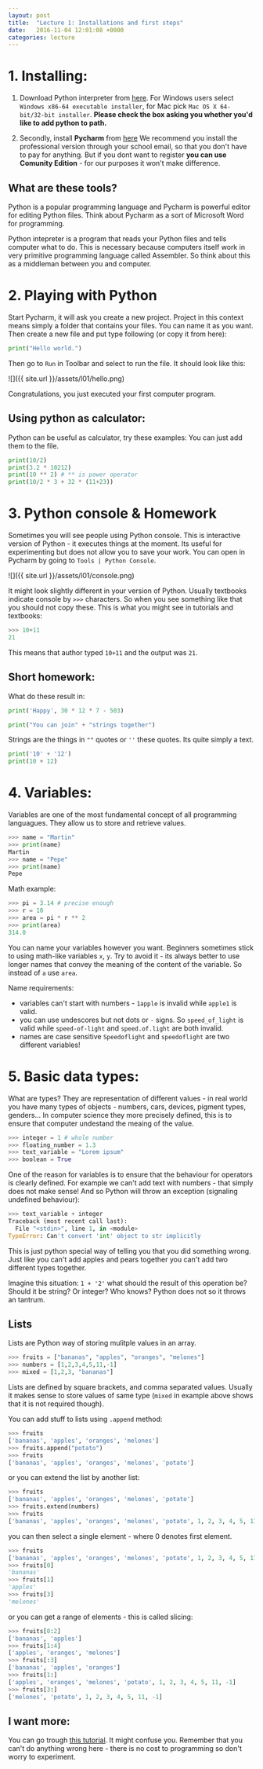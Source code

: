 ```yaml
---
layout: post
title:  "Lecture 1: Installations and first steps"
date:   2016-11-04 12:01:08 +0000
categories: lecture
---
```


# 1. Installing:

1. Download Python interpreter from [here](https://www.python.org/downloads/release/python-360/). For Windows users select ``Windows x86-64 executable installer``, for Mac pick ``Mac OS X 64-bit/32-bit installer``.
**Please check the box asking you whether you'd like to add python to path.**

2. Secondly, install **Pycharm** from [here](https://www.jetbrains.com/pycharm/download/)
We recommend you install the professional version through your school email, so that you don't have to pay for anything. But if you dont want to register **you can use Comunity Edition** - for our purposes it won't make difference. 

## What are these tools?

Python is a popular programming language and Pycharm is powerful editor for editing Python files.
Think about Pycharm as a sort of Microsoft Word for programming. 

Python intepreter is a program that reads your Python files and tells computer what to do. This is necessary because computers itself work in very primitive programming language called Assembler. So think about this as a middleman between you and computer. 

# 2. Playing with Python

Start Pycharm, it will ask you create a new project. Project in this context means simply a folder that contains your files. You can name it as you want. Then create a new file and put type following  (or copy it from here):

```python
print("Hello world.")
```
Then go to ``Run`` in Toolbar and select to run the file. It should look like this: 

![]({{ site.url }}/assets/l01/hello.png)

Congratulations, you just executed your first computer program.


## Using python as calculator:

Python can be useful as calculator, try these examples: You can just add them to the file.

```python
print(10/2)
print(3.2 * 10212)
print(10 ** 2) # ** is power operator
print(10/2 * 3 + 32 * (11+23))
```


# 3. Python console & Homework

Sometimes you will see people using Python console. This is interactive version of Python - it executes things at the moment. Its useful for experimenting but does not allow you to save your work. You can open in Pycharm by going to ``Tools | Python Console``.

![]({{ site.url }}/assets/l01/console.png)

It might look slightly different in your version of Python. Usually textbooks indicate console by ``>>>`` characters. So when you see something like that you should not copy these. This is what you might see in tutorials and textbooks:

```python
>>> 10+11
21
```

This means that author typed ``10+11`` and the output was ``21``.


## Short homework:

What do these result in:

```python
print('Happy', 30 * 12 * 7 - 503)
```

```python
print("You can join" + "strings together")
```

Strings are the things in ``""`` quotes or ``''`` these quotes. Its quite simply a text. 

```python
print('10' + '12')
print(10 + 12)
```
# 4. Variables:

Variables are one of the most fundamental concept of all programming languagues. They allow us to store and retrieve values. 


```python
>>> name = "Martin"
>>> print(name)
Martin
>>> name = "Pepe"
>>> print(name)
Pepe
```

Math example:

```python
>>> pi = 3.14 # precise enough
>>> r = 10
>>> area = pi * r ** 2
>>> print(area)
314.0
```

You can name your variables however you want. Beginners sometimes stick to using math-like variables ``x``, ``y``. Try to avoid it - its always better to use longer names that convey the meaning of the content of the variable. So instead of ``a`` use ``area``.

Name requirements:
 - variables can't start with numbers - ``1apple`` is invalid while ``apple1`` is valid. 
 - you can use undescores but not dots or ``-`` signs. So ``speed_of_light`` is valid while ``speed-of-light`` and ``speed.of.light`` are both invalid.
 - names are case sensitive ``Speedoflight`` and ``speedoflight`` are two different variables!

# 5. Basic data types:

What are types? They are representation of different values - in real world you have many types of objects - numbers, cars, devices, pigment types, genders... In computer science they more precisely defined, this is to ensure that computer undestand the meaing of the value. 

```python
>>> integer = 1 # whole number
>>> floating_number = 1.3
>>> text_variable = "Lorem ipsum"
>>> boolean = True
```

One of the reason for variables is to ensure that the behaviour for operators is clearly defined. For example we can't add text with numbers - that simply does not make sense! And so Python will throw an exception (signaling undefined behaviour):

```python
>>> text_variable + integer
Traceback (most recent call last):
  File "<stdin>", line 1, in <module>
TypeError: Can't convert 'int' object to str implicitly
```
This is just python special way of telling you that you did something wrong. Just like you can't add apples and pears together you can't add two different types together. 

Imagine this situation: ``1 + '2'`` what should the result of this operation be? Should it be string? Or integer? Who knows? Python does not so it throws an tantrum.


## Lists

Lists are Python way of storing mulitple values in an array. 

```python
>>> fruits = ["bananas", "apples", "oranges", "melones"]
>>> numbers = [1,2,3,4,5,11,-1]
>>> mixed = [1,2,3, "bananas"]
```

Lists are defined by square brackets, and comma separated values. Usually it makes sense to store values of same type (``mixed`` in example above shows that it is not required though). 

You can add stuff to lists using ``.append`` method:

```python
>>> fruits
['bananas', 'apples', 'oranges', 'melones']
>>> fruits.append("potato")
>>> fruits
['bananas', 'apples', 'oranges', 'melones', 'potato']
```

or you can extend the list by another list:

```python
>>> fruits
['bananas', 'apples', 'oranges', 'melones', 'potato']
>>> fruits.extend(numbers)
>>> fruits
['bananas', 'apples', 'oranges', 'melones', 'potato', 1, 2, 3, 4, 5, 11, -1]
```

you can then select a single element - where 0 denotes first element.

```python
>>> fruits
['bananas', 'apples', 'oranges', 'melones', 'potato', 1, 2, 3, 4, 5, 11, -1]
>>> fruits[0]
'bananas'
>>> fruits[1]
'apples'
>>> fruits[3]
'melones'
```

or you can get a range of elements - this is called slicing:

```python
>>> fruits[0:2]
['bananas', 'apples']
>>> fruits[1:4]
['apples', 'oranges', 'melones']
>>> fruits[:3]
['bananas', 'apples', 'oranges']
>>> fruits[1:]
['apples', 'oranges', 'melones', 'potato', 1, 2, 3, 4, 5, 11, -1]
>>> fruits[3:]
['melones', 'potato', 1, 2, 3, 4, 5, 11, -1]
```

## I want more:
You can go trough [this tutorial](https://docs.python.org/3/tutorial/introduction.html). It might confuse you. Remember that you can't do anything wrong here - there is no cost to programming so don't worry to experiment. 
